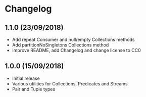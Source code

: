 # Changelog

## 1.1.0 (23/09/2018)

* Add repeat Consumer and null/empty Collections methods
* Add partitionNoSingletons Collections method
* Improve README, add Changelog and change license to CC0

## 1.0.0 (15/09/2018)

* Initial release
* Various utilities for Collections, Predicates and Streams
* Pair and Tuple types
